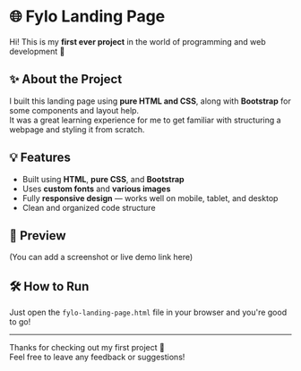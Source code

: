 # 🌐 Fylo Landing Page

Hi! This is my **first ever project** in the world of programming and web development 🎉

## ✨ About the Project

I built this landing page using **pure HTML and CSS**, along with **Bootstrap** for some components and layout help.  
It was a great learning experience for me to get familiar with structuring a webpage and styling it from scratch.

## 💡 Features

- Built using **HTML**, **pure CSS**, and **Bootstrap**
- Uses **custom fonts** and **various images**
- Fully **responsive design** — works well on mobile, tablet, and desktop
- Clean and organized code structure

## 📸 Preview

(You can add a screenshot or live demo link here)

## 🛠 How to Run

Just open the `fylo-landing-page.html` file in your browser and you're good to go!

---

Thanks for checking out my first project 🙌  
Feel free to leave any feedback or suggestions!
